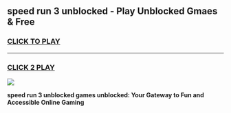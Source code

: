 
## speed run 3 unblocked - Play Unblocked Gmaes & Free
<h3>
<a href="https://news.freeplayer.one?title=speed_run_3_unblocked&ref=23F">CLICK TO PLAY</a></h3>
<hr>

<h3>
<a href="https://news.freeplayer.one?title=speed_run_3_unblocked&ref=23F">CLICK 2 PLAY</a>
  
</h3>

<a href="https://news.freeplayer.one?title=speed_run_3_unblocked&ref=23F/"><img src="https://clearcache.store/games.png"></a>


**speed run 3 unblocked games unblocked: Your Gateway to Fun and Accessible Online Gaming**
